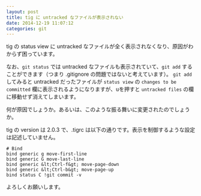 ```yaml
---
layout: post
title: tig に untracked なファイルが表示されない
date: 2014-12-19 11:07:12
categories: git
---
```

<p>tig の status view に untracked なファイルが全く表示されなくなり、原因がわからず困っています。</p>

<p>なお、<code>git status</code> では untracked なファイルも表示されていて、<code>git add</code> することができます（つまり .gitignore の問題ではないと考えています）。
<code>git add</code> してみると untracked だったファイルが <code>status view</code> の <code>changes to be committed</code> 欄に表示されるようになりますが、<kbd>u</kbd>を押すと <code>untracked files</code> の欄に移動せず消えてしまいます。</p>

<p>何が原因でしょうか。あるいは、このような振る舞いに変更されたのでしょうか。</p>

<p>tig の version は 2.0.3 で、.tigrc は以下の通りです。表示を制御するような設定は記述していません。</p>

```
# Bind
bind generic g move-first-line
bind generic G move-last-line
bind generic &lt;Ctrl-f&gt; move-page-down
bind generic &lt;Ctrl-b&gt; move-page-up
bind status C !git commit -v
```

<p>よろしくお願いします。</p>
